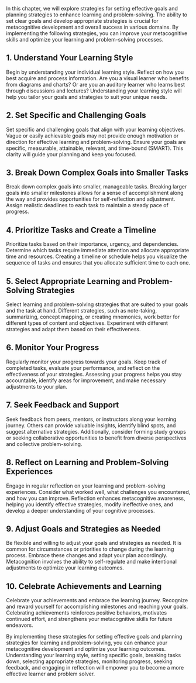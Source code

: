 
In this chapter, we will explore strategies for setting effective goals and planning strategies to enhance learning and problem-solving. The ability to set clear goals and develop appropriate strategies is crucial for metacognitive development and overall success in various domains. By implementing the following strategies, you can improve your metacognitive skills and optimize your learning and problem-solving processes.

**1. Understand Your Learning Style**
-------------------------------------

Begin by understanding your individual learning style. Reflect on how you best acquire and process information. Are you a visual learner who benefits from diagrams and charts? Or are you an auditory learner who learns best through discussions and lectures? Understanding your learning style will help you tailor your goals and strategies to suit your unique needs.

**2. Set Specific and Challenging Goals**
-----------------------------------------

Set specific and challenging goals that align with your learning objectives. Vague or easily achievable goals may not provide enough motivation or direction for effective learning and problem-solving. Ensure your goals are specific, measurable, attainable, relevant, and time-bound (SMART). This clarity will guide your planning and keep you focused.

**3. Break Down Complex Goals into Smaller Tasks**
--------------------------------------------------

Break down complex goals into smaller, manageable tasks. Breaking larger goals into smaller milestones allows for a sense of accomplishment along the way and provides opportunities for self-reflection and adjustment. Assign realistic deadlines to each task to maintain a steady pace of progress.

**4. Prioritize Tasks and Create a Timeline**
---------------------------------------------

Prioritize tasks based on their importance, urgency, and dependencies. Determine which tasks require immediate attention and allocate appropriate time and resources. Creating a timeline or schedule helps you visualize the sequence of tasks and ensures that you allocate sufficient time to each one.

**5. Select Appropriate Learning and Problem-Solving Strategies**
-----------------------------------------------------------------

Select learning and problem-solving strategies that are suited to your goals and the task at hand. Different strategies, such as note-taking, summarizing, concept mapping, or creating mnemonics, work better for different types of content and objectives. Experiment with different strategies and adapt them based on their effectiveness.

**6. Monitor Your Progress**
----------------------------

Regularly monitor your progress towards your goals. Keep track of completed tasks, evaluate your performance, and reflect on the effectiveness of your strategies. Assessing your progress helps you stay accountable, identify areas for improvement, and make necessary adjustments to your plan.

**7. Seek Feedback and Support**
--------------------------------

Seek feedback from peers, mentors, or instructors along your learning journey. Others can provide valuable insights, identify blind spots, and suggest alternative strategies. Additionally, consider forming study groups or seeking collaborative opportunities to benefit from diverse perspectives and collective problem-solving.

**8. Reflect on Learning and Problem-Solving Experiences**
----------------------------------------------------------

Engage in regular reflection on your learning and problem-solving experiences. Consider what worked well, what challenges you encountered, and how you can improve. Reflection enhances metacognitive awareness, helping you identify effective strategies, modify ineffective ones, and develop a deeper understanding of your cognitive processes.

**9. Adjust Goals and Strategies as Needed**
--------------------------------------------

Be flexible and willing to adjust your goals and strategies as needed. It is common for circumstances or priorities to change during the learning process. Embrace these changes and adapt your plan accordingly. Metacognition involves the ability to self-regulate and make intentional adjustments to optimize your learning outcomes.

**10. Celebrate Achievements and Learning**
-------------------------------------------

Celebrate your achievements and embrace the learning journey. Recognize and reward yourself for accomplishing milestones and reaching your goals. Celebrating achievements reinforces positive behaviors, motivates continued effort, and strengthens your metacognitive skills for future endeavors.

By implementing these strategies for setting effective goals and planning strategies for learning and problem-solving, you can enhance your metacognitive development and optimize your learning outcomes. Understanding your learning style, setting specific goals, breaking tasks down, selecting appropriate strategies, monitoring progress, seeking feedback, and engaging in reflection will empower you to become a more effective learner and problem solver.
